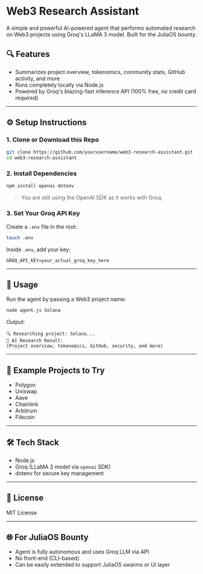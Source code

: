 # Web3 Research Assistant

A simple and powerful AI-powered agent that performs automated research on Web3 projects using Groq's LLaMA 3 model. Built for the JuliaOS bounty.

## 🔍 Features

- Summarizes project overview, tokenomics, community stats, GitHub activity, and more  
- Runs completely locally via Node.js  
- Powered by Groq's blazing-fast inference API (100% free, no credit card required)

---

## ⚙️ Setup Instructions

### 1. Clone or Download this Repo

```bash
git clone https://github.com/yourusername/web3-research-assistant.git
cd web3-research-assistant
```

### 2. Install Dependencies

```bash
npm install openai dotenv
```

> You are still using the OpenAI SDK as it works with Groq.

### 3. Set Your Groq API Key

Create a `.env` file in the root:

```bash
touch .env
```

Inside `.env`, add your key:

```
GROQ_API_KEY=your_actual_groq_key_here
```

---

## 🚀 Usage

Run the agent by passing a Web3 project name:

```bash
node agent.js Solana
```

Output:

```
🔍 Researching project: Solana...
🧠 AI Research Result:
(Project overview, tokenomics, GitHub, security, and more)
```

---

## 🧠 Example Projects to Try

- Polygon  
- Uniswap  
- Aave  
- Chainlink  
- Arbitrum  
- Filecoin

---

## 🛠 Tech Stack

- Node.js  
- Groq (LLaMA 3 model via `openai` SDK)  
- dotenv for secure key management

---

## 🪪 License

MIT License

---

## 🌐 For JuliaOS Bounty

- Agent is fully autonomous and uses Groq LLM via API  
- No front-end (CLI-based)  
- Can be easily extended to support JuliaOS swarms or UI layer